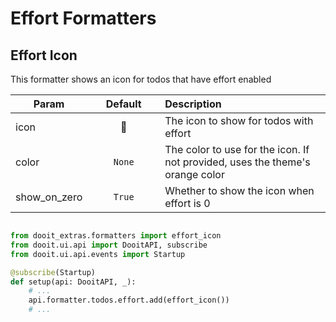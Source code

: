 # Effort Formatters

## Effort Icon

This formatter shows an icon for todos that have effort enabled

| Param|<div style="width: 100px">Default</div> |Description|
| ------------- | :----------------:  | :----------------------------------------------------------------------------------------|
| icon          |  <span class="nerd-icon">󰈸</span>       | The icon to show for todos with effort                                                   |
| color         |  `None`             | The color to use for the icon. If not provided, uses the theme's orange color            |
| show_on_zero  |  `True`             | Whether to show the icon when effort is 0                                                |

```python

from dooit_extras.formatters import effort_icon
from dooit.ui.api import DooitAPI, subscribe
from dooit.ui.api.events import Startup

@subscribe(Startup)
def setup(api: DooitAPI, _):
    # ...
    api.formatter.todos.effort.add(effort_icon())
    # ...
```